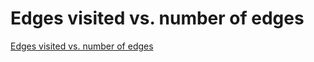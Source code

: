 # Edges visited vs. number of edges

[Edges visited vs. number of edges](https://raw.githubusercontent.com/gunrock/io/master/plots/gunrock_primitives_all_V100_edges_visited_vs_num_edges_table.html ':include :type=markdown')
